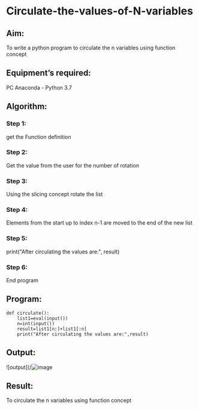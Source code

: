# Circulate-the-values-of-N-variables
## Aim:
To write a python program to circulate the n variables using function concept
## Equipment’s required:
PC
Anaconda - Python 3.7
## Algorithm: 
### Step 1: 
get the Function definition
### Step 2: 
Get the value from the user for the number of rotation
### Step 3: 
Using the slicing concept rotate the list
### Step 4:
Elements from the start up to index n-1 are moved to the end of the new list
### Step 5:
print("After circulating the values are:", result)
### Step 6: 
End program
## Program:
```
def circulate():
    list1=eval(input())
    n=int(input())
    result=list1[n:]+list1[:n]
    print("After circulating the values are:",result)
```

## Output:
![output](/![image](https://github.com/Thamizhjo/Circulate-the-values-of-N-variables/assets/123891476/a5411587-f895-4f66-b19d-6f9126090c99)

## Result:
To circulate the n variables using function concept
